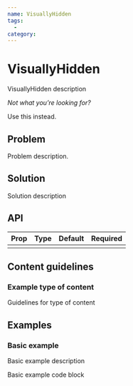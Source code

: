 ```yaml
---
name: VisuallyHidden
tags:
  -
category:
---
```


# VisuallyHidden

VisuallyHidden description

_Not what you’re looking for?_

Use this instead.

## Problem

Problem description.

## Solution

Solution description

## API
| Prop  | Type   | Default | Required |
| ---   | ---    | ---     | ---      |
|       |        |         |          |

## Content guidelines

### Example type of content
Guidelines for type of content

## Examples

### Basic example
Basic example description

Basic example code block
